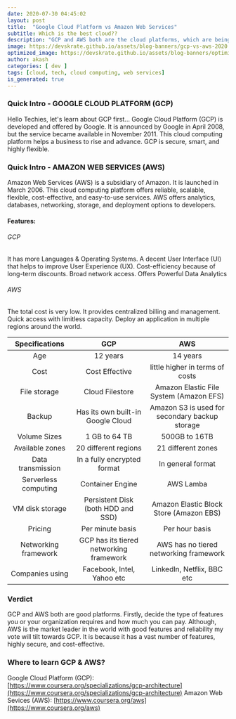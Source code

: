 ```yaml
---
date: 2020-07-30 04:45:02
layout: post
title:  "Google Cloud Platform vs Amazon Web Services"
subtitle: Which is the best cloud??
description: "GCP and AWS both are the cloud platforms, which are being used by many comoanies now-a-days..."
image: https://devskrate.github.io/assets/blog-banners/gcp-vs-aws-2020.jpg
optimized_image: https://devskrate.github.io/assets/blog-banners/optimized/gcp-vs-aws-2020.webp
author: akash
categories: [ dev ]
tags: [cloud, tech, cloud computing, web services]
is_generated: true
---
```


### Quick Intro - GOOGLE CLOUD PLATFORM (GCP)

Hello Techies, let's learn about GCP first...
Google Cloud Platform (GCP) is developed and offered by Google.
It is announced by Google in April 2008, but the service became available in November 2011. This cloud computing platform helps a business to rise and advance. GCP is secure, smart, and highly flexible.

### Quick Intro - AMAZON WEB SERVICES (AWS)

Amazon Web Services (AWS) is a subsidiary of Amazon. It is launched in March 2006. This cloud computing platform offers reliable, scalable, flexible, cost-effective, and easy-to-use services.
AWS offers analytics, databases, networking, storage, and deployment options to developers.

#### Features:

###### GCP
It has more Languages & Operating Systems.
A decent User Interface (UI) that helps to improve User Experience (UX).
Cost-efficiency because of long-term discounts.
Broad network access.
Offers Powerful Data Analytics

###### AWS
The total cost is very low.
It provides centralized billing and management.
Quick access with limitless capacity.
Deploy an application in multiple regions around the world.

|    Specifications    |                   GCP                   |                       AWS                      |
|:--------------------:|:---------------------------------------:|:----------------------------------------------:|
|          Age         |                 12 years                |                    14 years                    |
|         Cost         |              Cost Effective             |         little higher in terms of costs        |
|     File storage     |             Cloud Filestore             |     Amazon Elastic File System (Amazon EFS)    |
|        Backup        |    Has its own built-in Google Cloud    | Amazon S3 is used for secondary backup storage |
|     Volume Sizes     |              1 GB to 64 TB              |                  500GB to 16TB                 |
|    Available zones   |           20 different regions          |               21 different zones               |
|   Data transmission  |       In a fully encrypted format       |                In general format               |
| Serverless computing |             Container Engine            |                    AWS Lamba                   |
|    VM disk storage   |    Persistent Disk (both HDD and SSD)   |     Amazon Elastic Block Store (Amazon EBS)    |
|        Pricing       |             Per minute basis            |                 Per hour basis                 |
| Networking framework | GCP has its tiered networking framework |     AWS has no tiered networking framework     |
|    Companies using   |        Facebook, Intel, Yahoo etc       |           Linkedln, Netflix, BBC etc           |

### Verdict

GCP and AWS both are good platforms. Firstly, decide the type of features you or your organization requires and how much you can pay. Although, AWS is the market leader in the world with good features and reliability my vote will tilt towards GCP. It is because it has a vast number of features, highly secure, and cost-effective.

### Where to learn GCP & AWS?

Google Cloud Platform (GCP): [https://www.coursera.org/specializations/gcp-architecture](https://www.coursera.org/specializations/gcp-architecture)
Amazon Web Sevices (AWS): [https://www.coursera.org/aws](https://www.coursera.org/aws)


